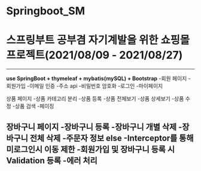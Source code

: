 # Springboot_SM
# 스프링부트 공부겸 자기계발을 위한 쇼핑몰 프로젝트(2021/08/09 - 2021/08/27)
---
**use SpringBoot + thymeleaf + mybatis(mySQL) + Bootstrap**
-회원 페이지
	-회원가입
	-이메일 인증
	-주소 api
	-비밀번호 암호화
	-로그인
	-마이페이지			

상품 페이지
			-상품 카테고리 분리
			-상품 등록
			-상품 전체보기
			-상품 상세보기
			-상품 수정
			-상품 검색
			-페이징

장바구니 페이지
			-장바구니 등록
			-장바구니 개별 삭제
			-장바구니 전체 삭제
			-주문자 정보
else
			-Interceptor를 통해 미로그인시 이동 제한
			-회원가입 및 장바구니 등록 시 Validation 등록
			-에러 처리
---
